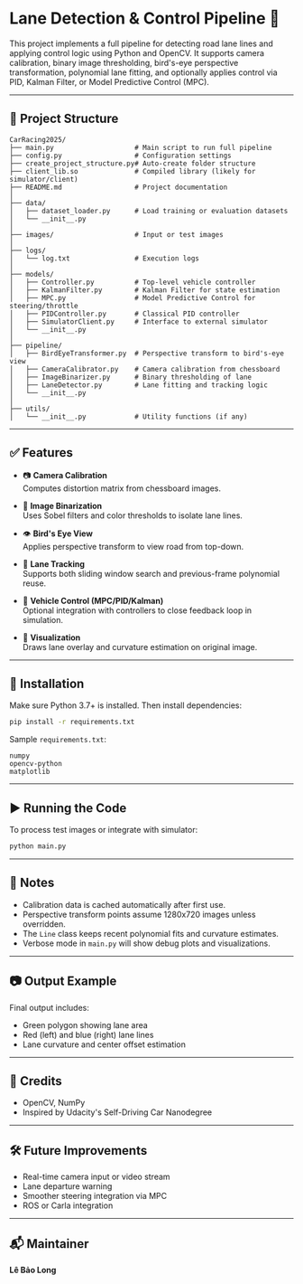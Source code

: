 # Lane Detection & Control Pipeline 🚗

This project implements a full pipeline for detecting road lane lines and applying control logic using Python and OpenCV. It supports camera calibration, binary image thresholding, bird's-eye perspective transformation, polynomial lane fitting, and optionally applies control via PID, Kalman Filter, or Model Predictive Control (MPC).

---

## 📁 Project Structure

```
CarRacing2025/
├── main.py                    # Main script to run full pipeline
├── config.py                  # Configuration settings
├── create_project_structure.py# Auto-create folder structure
├── client_lib.so              # Compiled library (likely for simulator/client)
├── README.md                  # Project documentation
│
├── data/
│   ├── dataset_loader.py      # Load training or evaluation datasets
│   └── __init__.py
│
├── images/                    # Input or test images
│
├── logs/
│   └── log.txt                # Execution logs
│
├── models/
│   ├── Controller.py          # Top-level vehicle controller
│   ├── KalmanFilter.py        # Kalman Filter for state estimation
│   ├── MPC.py                 # Model Predictive Control for steering/throttle
│   ├── PIDController.py       # Classical PID controller
│   ├── SimulatorClient.py     # Interface to external simulator
│   └── __init__.py
│
├── pipeline/
│   ├── BirdEyeTransformer.py  # Perspective transform to bird's-eye view
│   ├── CameraCalibrator.py    # Camera calibration from chessboard
│   ├── ImageBinarizer.py      # Binary thresholding of lane
│   ├── LaneDetector.py        # Lane fitting and tracking logic
│   └── __init__.py
│
├── utils/
│   └── __init__.py            # Utility functions (if any)
```

---

## ✅ Features

- 📷 **Camera Calibration**  
  Computes distortion matrix from chessboard images.

- 🧼 **Image Binarization**  
  Uses Sobel filters and color thresholds to isolate lane lines.

- 👁 **Bird's Eye View**  
  Applies perspective transform to view road from top-down.

- 🧠 **Lane Tracking**  
  Supports both sliding window search and previous-frame polynomial reuse.

- 🧭 **Vehicle Control (MPC/PID/Kalman)**  
  Optional integration with controllers to close feedback loop in simulation.

- 🎨 **Visualization**  
  Draws lane overlay and curvature estimation on original image.

---

## 🔧 Installation

Make sure Python 3.7+ is installed. Then install dependencies:

```bash
pip install -r requirements.txt
```

Sample `requirements.txt`:

```
numpy
opencv-python
matplotlib
```

---

## ▶️ Running the Code

To process test images or integrate with simulator:

```bash
python main.py
```

---

## 📌 Notes

- Calibration data is cached automatically after first use.
- Perspective transform points assume 1280x720 images unless overridden.
- The `Line` class keeps recent polynomial fits and curvature estimates.
- Verbose mode in `main.py` will show debug plots and visualizations.

---

## 📷 Output Example

Final output includes:
- Green polygon showing lane area
- Red (left) and blue (right) lane lines
- Lane curvature and center offset estimation

---

## 🤝 Credits

- OpenCV, NumPy
- Inspired by Udacity's Self-Driving Car Nanodegree

---

## 🛠 Future Improvements

- Real-time camera input or video stream
- Lane departure warning
- Smoother steering integration via MPC
- ROS or Carla integration

---

## 📬 Maintainer

**Lê Bảo Long**
